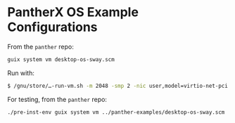 # PantherX OS Example Configurations

From the `panther` repo:

```bash
guix system vm desktop-os-sway.scm
```

Run with:

```bash
$ /gnu/store/…-run-vm.sh -m 2048 -smp 2 -nic user,model=virtio-net-pci --enable-kvm
```

For testing, from the `panther` repo:

```bash
./pre-inst-env guix system vm ../panther-examples/desktop-os-sway.scm
```